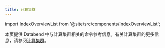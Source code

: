 ```yaml
---
title: 计算集群
---
```


import IndexOverviewList from '@site/src/components/IndexOverviewList';

本页提供 Databend 中与计算集群相关的命令参考信息。有关计算集群的更多信息，请参阅[计算集群](/guides/performance/cluster-key)。

<IndexOverviewList />
